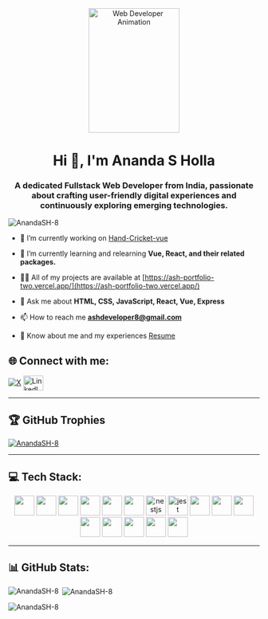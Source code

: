 <div align="center">
  <img width="60%" height="250px" src="https://cdn.dribbble.com/users/1162077/screenshots/3848914/programmer.gif" alt="Web Developer Animation" />
</div>

<h1 align="center">Hi 👋, I'm Ananda S Holla</h1>
<h3 align="center">A dedicated Fullstack Web Developer from India, passionate about crafting user-friendly digital experiences and continuously exploring emerging technologies.</h3>

<p align="left"> 
  <img src="https://komarev.com/ghpvc/?username=AnandaSH-8&label=Profile%20views&abbreviated=true&color=orange&style=for-the-badge&base=1125" 
    alt="AnandaSH-8" />
</p>

- 🔭 I’m currently working on [Hand-Cricket-vue](https://github.com/AnandaSH-8/Hand-Cricket-vue)

- 🌱 I’m currently learning and relearning **Vue, React, and their related packages.**

- 👨‍💻 All of my projects are available at [https://ash-portfolio-two.vercel.app/](https://ash-portfolio-two.vercel.app/)

- 💬 Ask me about **HTML, CSS, JavaScript, React, Vue, Express**

- 📫 How to reach me **ashdeveloper8@gmail.com**

- 📄 Know about me and my experiences [Resume](https://drive.google.com/file/d/1vK2CQSptXpXnWK8Lay6vJcBlrjIQVsIH/view)

## 🌐 Connect with me:
[![X](https://img.shields.io/badge/X-black.svg?logo=X&logoColor=white)](https://x.com/anandsholla8)
<a href="https://www.linkedin.com/in/ananda-s-holla-268b94147/" target="blank">
  <img align="center" src="https://raw.githubusercontent.com/rahuldkjain/github-profile-readme-generator/master/src/images/icons/Social/linked-in-alt.svg" alt="LinkedIn" height="30" width="40" />
</a>

---

## 🏆 GitHub Trophies
<p align="left">
  <a href="https://github.com/ryo-ma/github-profile-trophy">
    <img src="https://github-profile-trophy.vercel.app/?username=AnandaSH-8" alt="AnandaSH-8" />
  </a>
</p>

---

## 💻 Tech Stack:

<p align="center">
  <img src="https://cdn.jsdelivr.net/gh/devicons/devicon/icons/html5/html5-original.svg" height="40" />
  <img src="https://cdn.jsdelivr.net/gh/devicons/devicon/icons/css3/css3-original.svg" height="40" />
  <img src="https://cdn.jsdelivr.net/gh/devicons/devicon/icons/javascript/javascript-original.svg" height="40" />
  <img src="https://cdn.jsdelivr.net/gh/devicons/devicon/icons/typescript/typescript-original.svg" height="40" />
  <img src="https://cdn.jsdelivr.net/gh/devicons/devicon/icons/nodejs/nodejs-original.svg" height="40" />
  <img src="https://cdn.jsdelivr.net/gh/devicons/devicon/icons/express/express-original.svg" height="40" />
  <img src="https://cdn.jsdelivr.net/gh/devicons/devicon/icons/nestjs/nestjs-original.svg" height="40" alt="nestjs logo"  />
  <img src="https://cdn.jsdelivr.net/gh/devicons/devicon/icons/jest/jest-plain.svg" height="40" alt="jest logo"  />
  <img src="https://cdn.jsdelivr.net/gh/devicons/devicon/icons/mongodb/mongodb-original.svg" height="40" />
  <img src="https://cdn.jsdelivr.net/gh/devicons/devicon/icons/postgresql/postgresql-original.svg" height="40" />
  <img src="https://cdn.jsdelivr.net/gh/devicons/devicon/icons/react/react-original.svg" height="40" />
  <img src="https://cdn.jsdelivr.net/gh/devicons/devicon/icons/redux/redux-original.svg" height="40" />
  <img src="https://cdn.jsdelivr.net/gh/devicons/devicon/icons/materialui/materialui-original.svg" height="40" />
  <img src="https://cdn.jsdelivr.net/gh/devicons/devicon/icons/vuejs/vuejs-original.svg" height="40" />
  <img src="https://cdn.jsdelivr.net/gh/devicons/devicon/icons/vuetify/vuetify-original.svg" height="40" />
  <img src="https://cdn.jsdelivr.net/gh/devicons/devicon/icons/bootstrap/bootstrap-original.svg" height="40" />
</p>

---

## 📊 GitHub Stats:

<p><img align="left" src="https://github-readme-stats.vercel.app/api/top-langs?username=AnandaSH-8&show_icons=true&locale=en&layout=compact&theme=flag-india" alt="AnandaSH-8" /></p>

<p>&nbsp;<img align="center" src="https://github-readme-stats.vercel.app/api?username=AnandaSH-8&theme=flag-india&show_icons=true&locale=en" alt="AnandaSH-8" /></p>

<p><img align="center" src="https://github-readme-streak-stats.herokuapp.com/?user=AnandaSH-8&theme=flag-india" alt="AnandaSH-8" /></p>
